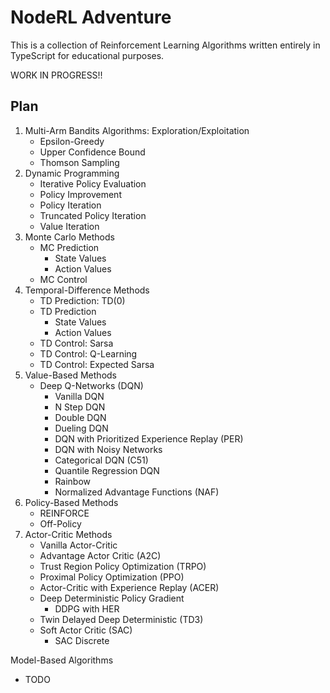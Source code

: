 # NodeRL Adventure

This is a collection of Reinforcement Learning Algorithms written entirely in TypeScript for educational purposes.

WORK IN PROGRESS!!

## Plan

1. Multi-Arm Bandits Algorithms: Exploration/Exploitation
   * Epsilon-Greedy
   * Upper Confidence Bound
   * Thomson Sampling
2. Dynamic Programming
   * Iterative Policy Evaluation
   * Policy Improvement
   * Policy Iteration
   * Truncated Policy Iteration
   * Value Iteration
3. Monte Carlo Methods
   * MC Prediction
     - State Values
     - Action Values
   * MC Control
4. Temporal-Difference Methods
   * TD Prediction: TD(0)
   * TD Prediction
     - State Values
     - Action Values
   * TD Control: Sarsa
   * TD Control: Q-Learning
   * TD Control: Expected Sarsa
5. Value-Based Methods
   * Deep Q-Networks (DQN)
     - Vanilla DQN
     - N Step DQN
     - Double DQN
     - Dueling DQN
     - DQN with Prioritized Experience Replay (PER)
     - DQN with Noisy Networks
     - Categorical DQN (C51)
     - Quantile Regression DQN
     - Rainbow
     - Normalized Advantage Functions (NAF)
6. Policy-Based Methods
   * REINFORCE
   * Off-Policy
7. Actor-Critic Methods
   * Vanilla Actor-Critic
   * Advantage Actor Critic (A2C)
   * Trust Region Policy Optimization (TRPO)
   * Proximal Policy Optimization (PPO)
   * Actor-Critic with Experience Replay (ACER)
   * Deep Deterministic Policy Gradient
     - DDPG with HER
   * Twin Delayed Deep Deterministic (TD3)
   * Soft Actor Critic (SAC)
     - SAC Discrete

Model-Based Algorithms
   * TODO

